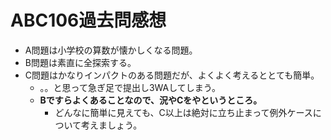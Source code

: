 # ABC106過去問感想

- A問題は小学校の算数が懐かしくなる問題。
- B問題は素直に全探索する。
- C問題はかなりインパクトのある問題だが、よくよく考えるととても簡単。
  - 。。と思って急ぎ足で提出し3WAしてしまう。
  - **Bですらよくあることなので、況やCをやというところ。**
    - どんなに簡単に見えても、C以上は絶対に立ち止まって例外ケースについて考えましょう。
